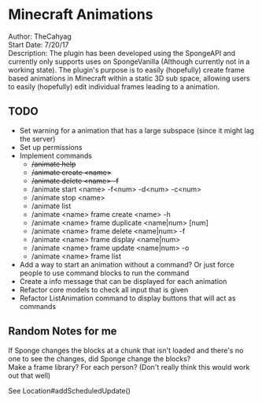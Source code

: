# Minecraft Animations
Author: TheCahyag  
Start Date: 7/20/17  
Description: The plugin has been developed using the SpongeAPI and currently only 
supports uses on SpongeVanilla (Although currently not in a working state). The plugin's
purpose is to easily (hopefully) create frame based animations in Minecraft within a static 3D sub
space, allowing users to easily (hopefully) edit individual frames leading to a animation.

## TODO
* Set warning for a animation that has a large subspace (since it might lag the server)
* Set up permissions
* Implement commands
    * ~~/animate help~~
    * ~~/animate create \<name>~~
    * ~~/animate delete \<name> -f~~
    * /animate start \<name> -f\<num> -d\<num> -c\<num>
    * /animate stop \<name>
    * /animate list
    * /animate \<name> frame create \<name> -h
    * /animate \<name> frame duplicate <name|num> [num]
    * /animate \<name> frame delete <name|num> -f
    * /animate \<name> frame display <name|num>
    * /animate \<name> frame update <name|num> -o
    * /animate \<name> frame list
* Add a way to start an animation without a command? Or just force people to use command blocks to run the command
* Create a info message that can be displayed for each animation
* Refactor core models to check all input that is given
* Refactor ListAnimation command to display buttons that will act as commands


## Random Notes for me
If Sponge changes the blocks at a chunk that isn't loaded and there's no one to see the changes, 
did Sponge change the blocks?  
Make a frame library? For each person? (Don't really think this would work out that well)

See Location#addScheduledUpdate()